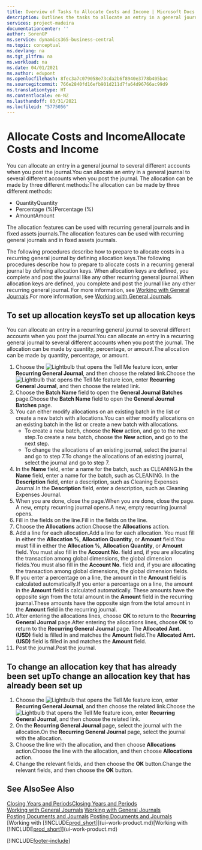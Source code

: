 ```yaml
---
title: Overview of Tasks to Allocate Costs and Income | Microsoft Docs
description: Outlines the tasks to allocate an entry in a general journal to several different accounts when you post the journal.
services: project-madeira
documentationcenter: ''
author: SorenGP
ms.service: dynamics365-business-central
ms.topic: conceptual
ms.devlang: na
ms.tgt_pltfrm: na
ms.workload: na
ms.date: 04/01/2021
ms.author: edupont
ms.openlocfilehash: 8fec3a7c079058e73cda2b6f8940e3778b405bac
ms.sourcegitcommit: 766e2840fd16efb901d211d7fa64d96766ac99d9
ms.translationtype: HT
ms.contentlocale: en-NZ
ms.lasthandoff: 03/31/2021
ms.locfileid: "5775056"
---
```

# <a name="allocate-costs-and-income"></a><span data-ttu-id="69916-103">Allocate Costs and Income</span><span class="sxs-lookup"><span data-stu-id="69916-103">Allocate Costs and Income</span></span>
<span data-ttu-id="69916-104">You can allocate an entry in a general journal to several different accounts when you post the journal.</span><span class="sxs-lookup"><span data-stu-id="69916-104">You can allocate an entry in a general journal to several different accounts when you post the journal.</span></span> <span data-ttu-id="69916-105">The allocation can be made by three different methods:</span><span class="sxs-lookup"><span data-stu-id="69916-105">The allocation can be made by three different methods:</span></span>

* <span data-ttu-id="69916-106">Quantity</span><span class="sxs-lookup"><span data-stu-id="69916-106">Quantity</span></span>
* <span data-ttu-id="69916-107">Percentage (%)</span><span class="sxs-lookup"><span data-stu-id="69916-107">Percentage (%)</span></span>
* <span data-ttu-id="69916-108">Amount</span><span class="sxs-lookup"><span data-stu-id="69916-108">Amount</span></span>

<span data-ttu-id="69916-109">The allocation features can be used with recurring general journals and in fixed assets journals.</span><span class="sxs-lookup"><span data-stu-id="69916-109">The allocation features can be used with recurring general journals and in fixed assets journals.</span></span>
<!--You can also distribute the cost or revenue of a line to an intercompany partner when you post a sales or purchase document. When you post the document, a line will be posted in your general journal, and a corresponding line will be created in the intercompany outbox.-->

<span data-ttu-id="69916-110">The following procedures describe how to prepare to allocate costs in a recurring general journal by defining allocation keys.</span><span class="sxs-lookup"><span data-stu-id="69916-110">The following procedures describe how to prepare to allocate costs in a recurring general journal by defining allocation keys.</span></span> <span data-ttu-id="69916-111">When allocation keys are defined, you complete and post the journal like any other recurring general journal.</span><span class="sxs-lookup"><span data-stu-id="69916-111">When allocation keys are defined, you complete and post the journal like any other recurring general journal.</span></span> <span data-ttu-id="69916-112">For more information, see [Working with General Journals](ui-work-general-journals.md).</span><span class="sxs-lookup"><span data-stu-id="69916-112">For more information, see [Working with General Journals](ui-work-general-journals.md).</span></span>

## <a name="to-set-up-allocation-keys"></a><span data-ttu-id="69916-113">To set up allocation keys</span><span class="sxs-lookup"><span data-stu-id="69916-113">To set up allocation keys</span></span>
<span data-ttu-id="69916-114">You can allocate an entry in a recurring general journal to several different accounts when you post the journal.</span><span class="sxs-lookup"><span data-stu-id="69916-114">You can allocate an entry in a recurring general journal to several different accounts when you post the journal.</span></span> <span data-ttu-id="69916-115">The allocation can be made by quantity, percentage, or amount.</span><span class="sxs-lookup"><span data-stu-id="69916-115">The allocation can be made by quantity, percentage, or amount.</span></span>
1. <span data-ttu-id="69916-116">Choose the ![Lightbulb that opens the Tell Me feature](media/ui-search/search_small.png "Tell me what you want to do") icon, enter **Recurring General Journal**, and then choose the related link.</span><span class="sxs-lookup"><span data-stu-id="69916-116">Choose the ![Lightbulb that opens the Tell Me feature](media/ui-search/search_small.png "Tell me what you want to do") icon, enter **Recurring General Journal**, and then choose the related link.</span></span>
2. <span data-ttu-id="69916-117">Choose the **Batch Name** field to open the **General Journal Batches** page.</span><span class="sxs-lookup"><span data-stu-id="69916-117">Choose the **Batch Name** field to open the **General Journal Batches** page.</span></span>
3. <span data-ttu-id="69916-118">You can either modify allocations on an existing batch in the list or create a new batch with allocations.</span><span class="sxs-lookup"><span data-stu-id="69916-118">You can either modify allocations on an existing batch in the list or create a new batch with allocations.</span></span>
   * <span data-ttu-id="69916-119">To create a new batch, choose the **New** action, and go to the next step.</span><span class="sxs-lookup"><span data-stu-id="69916-119">To create a new batch, choose the **New** action, and go to the next step.</span></span>
   * <span data-ttu-id="69916-120">To change the allocations of an existing journal, select the journal and go to step 7.</span><span class="sxs-lookup"><span data-stu-id="69916-120">To change the allocations of an existing journal, select the journal and go to step 7.</span></span>    
4. <span data-ttu-id="69916-121">In the **Name** field, enter a name for the batch, such as CLEANING.</span><span class="sxs-lookup"><span data-stu-id="69916-121">In the **Name** field, enter a name for the batch, such as CLEANING.</span></span> <span data-ttu-id="69916-122">In the **Description** field, enter a description, such as Cleaning Expenses Journal.</span><span class="sxs-lookup"><span data-stu-id="69916-122">In the **Description** field, enter a description, such as Cleaning Expenses Journal.</span></span>
5. <span data-ttu-id="69916-123">When you are done, close the page.</span><span class="sxs-lookup"><span data-stu-id="69916-123">When you are done, close the page.</span></span> <span data-ttu-id="69916-124">A new, empty recurring journal opens.</span><span class="sxs-lookup"><span data-stu-id="69916-124">A new, empty recurring journal opens.</span></span>
6. <span data-ttu-id="69916-125">Fill in the fields on the line.</span><span class="sxs-lookup"><span data-stu-id="69916-125">Fill in the fields on the line.</span></span>
7. <span data-ttu-id="69916-126">Choose the **Allocations** action.</span><span class="sxs-lookup"><span data-stu-id="69916-126">Choose the **Allocations** action.</span></span>
8. <span data-ttu-id="69916-127">Add a line for each allocation.</span><span class="sxs-lookup"><span data-stu-id="69916-127">Add a line for each allocation.</span></span> <span data-ttu-id="69916-128">You must fill in either the **Allocation %**, **Allocation Quantity**, or **Amount** field.</span><span class="sxs-lookup"><span data-stu-id="69916-128">You must fill in either the **Allocation %**, **Allocation Quantity**, or **Amount** field.</span></span> <span data-ttu-id="69916-129">You must also fill in the **Account No.** field and, if you are allocating the transaction among global dimensions, the global dimension fields.</span><span class="sxs-lookup"><span data-stu-id="69916-129">You must also fill in the **Account No.** field and, if you are allocating the transaction among global dimensions, the global dimension fields.</span></span>
9. <span data-ttu-id="69916-130">If you enter a percentage on a line, the amount in the **Amount** field is calculated automatically.</span><span class="sxs-lookup"><span data-stu-id="69916-130">If you enter a percentage on a line, the amount in the **Amount** field is calculated automatically.</span></span> <span data-ttu-id="69916-131">These amounts have the opposite sign from the total amount in the **Amount** field in the recurring journal.</span><span class="sxs-lookup"><span data-stu-id="69916-131">These amounts have the opposite sign from the total amount in the **Amount** field in the recurring journal.</span></span>
10. <span data-ttu-id="69916-132">After entering the allocations lines, choose **OK** to return to the **Recurring General Journal** page.</span><span class="sxs-lookup"><span data-stu-id="69916-132">After entering the allocations lines, choose **OK** to return to the **Recurring General Journal** page.</span></span> <span data-ttu-id="69916-133">The **Allocated Amt. (USD)** field is filled in and matches the **Amount** field.</span><span class="sxs-lookup"><span data-stu-id="69916-133">The **Allocated Amt. (USD)** field is filled in and matches the **Amount** field.</span></span>
11. <span data-ttu-id="69916-134">Post the journal.</span><span class="sxs-lookup"><span data-stu-id="69916-134">Post the journal.</span></span>

## <a name="to-change-an-allocation-key-that-has-already-been-set-up"></a><span data-ttu-id="69916-135">To change an allocation key that has already been set up</span><span class="sxs-lookup"><span data-stu-id="69916-135">To change an allocation key that has already been set up</span></span>
1. <span data-ttu-id="69916-136">Choose the ![Lightbulb that opens the Tell Me feature](media/ui-search/search_small.png "Tell me what you want to do") icon, enter **Recurring General Journal**, and then choose the related link.</span><span class="sxs-lookup"><span data-stu-id="69916-136">Choose the ![Lightbulb that opens the Tell Me feature](media/ui-search/search_small.png "Tell me what you want to do") icon, enter **Recurring General Journal**, and then choose the related link.</span></span>
2. <span data-ttu-id="69916-137">On the **Recurring General Journal** page, select the journal with the allocation.</span><span class="sxs-lookup"><span data-stu-id="69916-137">On the **Recurring General Journal** page, select the journal with the allocation.</span></span>
3. <span data-ttu-id="69916-138">Choose the line with the allocation, and then choose **Allocations** action.</span><span class="sxs-lookup"><span data-stu-id="69916-138">Choose the line with the allocation, and then choose **Allocations** action.</span></span>
4. <span data-ttu-id="69916-139">Change the relevant fields, and then choose the **OK** button.</span><span class="sxs-lookup"><span data-stu-id="69916-139">Change the relevant fields, and then choose the **OK** button.</span></span>

## <a name="see-also"></a><span data-ttu-id="69916-140">See Also</span><span class="sxs-lookup"><span data-stu-id="69916-140">See Also</span></span>
[<span data-ttu-id="69916-141">Closing Years and Periods</span><span class="sxs-lookup"><span data-stu-id="69916-141">Closing Years and Periods</span></span>](year-close-years-periods.md)  
<span data-ttu-id="69916-142">[Working with General Journals](ui-work-general-journals.md)  </span><span class="sxs-lookup"><span data-stu-id="69916-142">[Working with General Journals](ui-work-general-journals.md)  </span></span>  
<span data-ttu-id="69916-143">[Posting Documents and Journals](ui-post-documents-journals.md)  </span><span class="sxs-lookup"><span data-stu-id="69916-143">[Posting Documents and Journals](ui-post-documents-journals.md)  </span></span>  
<span data-ttu-id="69916-144">[Working with [!INCLUDE[prod_short](includes/prod_short.md)]](ui-work-product.md)</span><span class="sxs-lookup"><span data-stu-id="69916-144">[Working with [!INCLUDE[prod_short](includes/prod_short.md)]](ui-work-product.md)</span></span>


[!INCLUDE[footer-include](includes/footer-banner.md)]